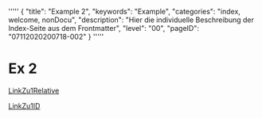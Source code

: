 '''''
{
"title": "Example 2",
"keywords": "Example",
"categories": "index, welcome, nonDocu",
"description": "Hier die individuelle Beschreibung der Index-Seite aus dem Frontmatter",
"level": "00",
"pageID": "07112020200718-002"
}
'''''

# Ex 2

[LinkZu1Relative](./ExampleFile1.md)

[LinkZu1ID](20201101-0600-Ex1)